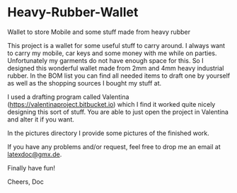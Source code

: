 # Heavy-Rubber-Wallet
Wallet to store Mobile and some stuff made from heavy rubber

This project is a wallet for some useful stuff to carry around. I always want to carry my mobile, car keys and some money with me while on parties. Unfortunately my garments do not have enough space for this. So I designed this wonderful wallet made from 2mm and 4mm heavy industrial rubber. In the BOM list you can find all needed items to draft one by yourself as well as the shopping sources I bought my stuff at. 

I used a drafting program called Valentina (https://valentinaproject.bitbucket.io) which I find it worked quite nicely designing this sort of stuff. You are able to just open the project in Valentina and alter it if you want. 

In the pictures directory I provide some pictures of the finished work. 

If you have any problems and/or request, feel free to drop me an email at latexdoc@gmx.de.

Finally have fun!

Cheers,
Doc
